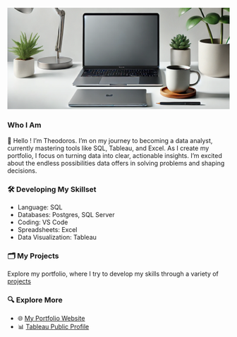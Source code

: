 ![Banner](banner/banner.jpg)
### Who I Am

👋 Hello ! I’m Theodoros. I’m on my journey to becoming a data analyst, currently mastering tools like SQL, Tableau, and Excel. As I create my portfolio, I focus on turning data into clear, actionable insights. I’m excited about the endless possibilities data offers in solving problems and shaping decisions.

### 🛠️ Developing My Skillset

- Language: SQL
- Databases: Postgres, SQL Server
- Coding: VS Code
- Spreadsheets: Excel
- Data Visualization: Tableau

### 🗂️ My Projects

Explore my portfolio, where I try to develop my skills through a variety of [projects](https://github.com/theodorosmalezidis/PortfolioNavigator/blob/main/README.md)

### 🔍 Explore More

- 🌐 [My Portfolio Website](https://theodorosmalezidis.github.io/)
- 📊 [Tableau Public Profile](https://public.tableau.com/app/profile/theodoros.malezidis7413/vizzes)